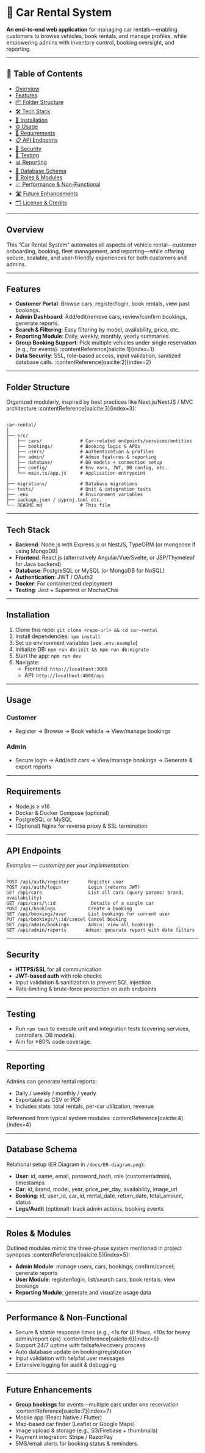 # 🚗 Car Rental System

**An end-to-end web application** for managing car rentals—enabling customers to browse vehicles, book rentals, and manage profiles, while empowering admins with inventory control, booking oversight, and reporting.

---

## 📘 Table of Contents

- [Overview](#overview)  
- [Features](#features)  
- [📦 Folder Structure](#folder-structure)  
- [🛠️ Tech Stack](#tech-stack)  
- [🚀 Installation](#installation)  
- [⚙️ Usage](#usage)  
- [🎯 Requirements](#requirements)  
- [📋 API Endpoints](#api-endpoints)  
- [🔐 Security](#security)  
- [🧪 Testing](#testing)  
- [📊 Reporting](#reporting)  
- [📑 Database Schema](#database-schema)  
- [👥 Roles & Modules](#roles--modules)  
- [📈 Performance & Non-Functional](#performance--non-functional)  
- [🛣️ Future Enhancements](#future-enhancements)  
- [🗂️ License & Credits](#license--credits)

---

## Overview

This “Car Rental System” automates all aspects of vehicle rental—customer onboarding, booking, fleet management, and reporting—while offering secure, scalable, and user-friendly experiences for both customers and admins.

---

## Features

- **Customer Portal**: Browse cars, register/login, book rentals, view past bookings.  
- **Admin Dashboard**: Add/edit/remove cars, review/confirm bookings, generate reports.  
- **Search & Filtering**: Easy filtering by model, availability, price, etc.  
- **Reporting Module**: Daily, weekly, monthly, yearly summaries.  
- **Group Booking Support**: Pick multiple vehicles under single reservation (e.g., for events). :contentReference[oaicite:1]{index=1}  
- **Data Security**: SSL, role-based access, input validation, sanitized database calls. :contentReference[oaicite:2]{index=2}

---

## Folder Structure

Organized modularly, inspired by best practices like Next.js/NestJS / MVC architecture :contentReference[oaicite:3]{index=3}:

```

car-rental/
│
├── src/
│   ├── cars/              # Car-related endpoints/services/entities
│   ├── bookings/          # Booking logic & APIs
│   ├── users/             # Authentication & profiles
│   ├── admin/             # Admin features & reporting
│   ├── database/          # DB models + connection setup
│   ├── config/            # Env vars, JWT, DB config, etc.
│   └── main.ts/app.js     # Application entrypoint
│
├── migrations/            # Database migrations
├── tests/                 # Unit & integration tests
├── .env                   # Environment variables
├── package.json / pyproj.toml etc.
└── README.md              # This file

```

---

## Tech Stack

- **Backend**: Node.js with Express.js or NestJS, TypeORM (or mongoose if using MongoDB)  
- **Frontend**: React.js (alternatively Angular/Vue/Svelte, or JSP/Thymeleaf for Java backend)  
- **Database**: PostgreSQL or MySQL (or MongoDB for NoSQL)  
- **Authentication**: JWT / OAuth2  
- **Docker**: For containerized deployment  
- **Testing**: Jest + Supertest or Mocha/Chai

---

## Installation

1. Clone this repo: `git clone <repo-url> && cd car-rental`  
2. Install dependencies: `npm install`  
3. Set up environment variables (see `.env.example`)  
4. Initialize DB: `npm run db:init && npm run db:migrate`  
5. Start the app: `npm run dev`  
6. Navigate:  
   - Frontend: `http://localhost:3000`  
   - API: `http://localhost:4000/api`

---

## Usage

### Customer

- Register → Browse → Book vehicle → View/manage bookings

### Admin

- Secure login → Add/edit cars → View/manage bookings → Generate & export reports

---

## Requirements

- Node.js ≥ v16  
- Docker & Docker Compose (optional)  
- PostgreSQL or MySQL  
- (Optional) Nginx for reverse proxy & SSL termination

---

## API Endpoints

*Examples — customize per your implementation:*

```

POST /api/auth/register       Register user
POST /api/auth/login          Login (returns JWT)
GET /api/cars                 List all cars (query params: brand, availability)
GET /api/cars/\:id             Details of a single car
POST /api/bookings            Create a booking
GET /api/bookings/user        List bookings for current user
PUT /api/bookings/\:id/cancel Cancel booking
GET /api/admin/bookings       Admin: view all bookings
GET /api/admin/reports       Admin: generate report with date filters

```

---

## Security

- **HTTPS/SSL** for all communication  
- **JWT-based auth** with role checks  
- Input validation & sanitization to prevent SQL injection  
- Rate-limiting & brute-force protection on auth endpoints

---

## Testing

- Run `npm test` to execute unit and integration tests (covering services, controllers, DB models).  
- Aim for ≥80% code coverage.

---

## Reporting

Admins can generate rental reports:
- Daily / weekly / monthly / yearly  
- Exportable as CSV or PDF  
- Includes stats: total rentals, per-car utilization, revenue

Referenced from typical system modules :contentReference[oaicite:4]{index=4}

---

## Database Schema

Relational setup (ER Diagram in `/docs/ER-diagram.png`):

- **User**: id, name, email, password_hash, role (customer/admin), timestamps  
- **Car**: id, brand, model, year, price_per_day, availability, image_url  
- **Booking**: id, user_id, car_id, rental_date, return_date, total_amount, status  
- **Logs/Audit** (optional): track admin actions, booking events

---

## Roles & Modules

Outlined modules mimic the three-phase system mentioned in project synopses :contentReference[oaicite:5]{index=5}:

- **Admin Module**: manage users, cars, bookings; confirm/cancel; generate reports  
- **User Module**: register/login, list/search cars, book rentals, view bookings  
- **Reporting Module**: generate and visualize usage data

---

## Performance & Non‑Functional

- Secure & stable response times (e.g., <1s for UI flows, <10s for heavy admin/report ops) :contentReference[oaicite:6]{index=6}  
- Support 24/7 uptime with failsafe/recovery process  
- Auto database update on booking/registration  
- Input validation with helpful user messages  
- Extensive logging for audit & debugging

---

## Future Enhancements

- **Group bookings** for events—multiple cars under one reservation :contentReference[oaicite:7]{index=7}  
- Mobile app (React Native / Flutter)  
- Map-based car finder (Leaflet or Google Maps)  
- Image upload & storage (e.g., S3/Firebase + thumbnails)  
- Payment integration: Stripe / RazorPay  
- SMS/email alerts for booking status & reminders.
